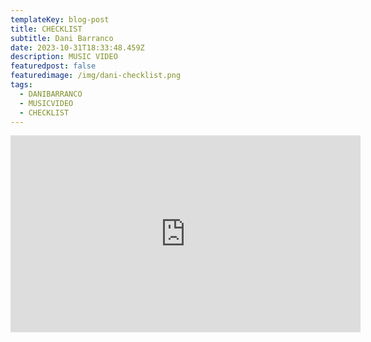 ```yaml
---
templateKey: blog-post
title: CHECKLIST
subtitle: Dani Barranco
date: 2023-10-31T18:33:48.459Z
description: MUSIC VIDEO
featuredpost: false
featuredimage: /img/dani-checklist.png
tags:
  - DANIBARRANCO
  - MUSICVIDEO
  - CHECKLIST
---
```

<iframe width="560" height="315" src="https://www.youtube.com/embed/FzW8TlcjRho?si=D5s4TLrQuUcufN6U" title="YouTube video player" frameborder="0" allow="accelerometer; autoplay; clipboard-write; encrypted-media; gyroscope; picture-in-picture; web-share" allowfullscreen></iframe>